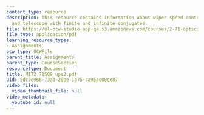 ```yaml
---
content_type: resource
description: This resource contains information about wiper speed control design,
  and telescope with finite and infinite conjugates.
file: https://ol-ocw-studio-app-qa.s3.amazonaws.com/courses/2-71-optics-spring-2009/5dc7e96873ad20be1b75ca95ac00ee87_MIT2_71S09_ups2.pdf
file_type: application/pdf
learning_resource_types:
- Assignments
ocw_type: OCWFile
parent_title: Assignments
parent_type: CourseSection
resourcetype: Document
title: MIT2_71S09_ups2.pdf
uid: 5dc7e968-73ad-20be-1b75-ca95ac00ee87
video_files:
  video_thumbnail_file: null
video_metadata:
  youtube_id: null
---
```

